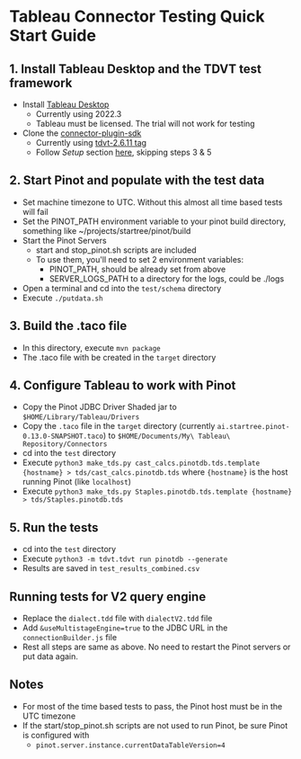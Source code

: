 # Tableau Connector Testing Quick Start Guide

## 1. Install Tableau Desktop and the TDVT test framework
- Install [Tableau Desktop](https://www.tableau.com/products/desktop)
    - Currently using 2022.3
    - Tableau must be licensed. The trial will not work for testing
- Clone the [connector-plugin-sdk](https://github.com/tableau/connector-plugin-sdk)
    - Currently using [tdvt-2.6.11 tag](https://github.com/tableau/connector-plugin-sdk/releases/tag/tdvt-2.6.11) 
    - Follow _Setup_ section [here](https://tableau.github.io/connector-plugin-sdk/docs/tdvt), skipping steps 3 & 5

## 2. Start Pinot and populate with the test data
- Set machine timezone to UTC. Without this almost all time based tests will fail
- Set the PINOT_PATH environment variable to your pinot build directory, something like ~/projects/startree/pinot/build
- Start the Pinot Servers
	- start and stop_pinot.sh scripts are included
	- To use them, you'll need to set 2 environment variables:
		- PINOT_PATH, should be already set from above
		- SERVER_LOGS_PATH to a directory for the logs, could be ./logs
- Open a terminal and cd into the `test/schema` directory
- Execute `./putdata.sh`

## 3. Build the .taco file
- In this directory, execute `mvn package`
- The .taco file with be created in the `target` directory

## 4. Configure Tableau to work with Pinot
- Copy the Pinot JDBC Driver Shaded jar to `$HOME/Library/Tableau/Drivers`
- Copy the `.taco` file in the `target` directory (currently `ai.startree.pinot-0.13.0-SNAPSHOT.taco`) to `$HOME/Documents/My\ Tableau\ Repository/Connectors`
- cd into the `test` directory
- Execute `python3 make_tds.py cast_calcs.pinotdb.tds.template {hostname} > tds/cast_calcs.pinotdb.tds` where `{hostname}` is the host running Pinot (like `localhost`)
- Execute `python3 make_tds.py Staples.pinotdb.tds.template {hostname} > tds/Staples.pinotdb.tds`

## 5. Run the tests
- cd into the `test` directory
- Execute `python3 -m tdvt.tdvt run pinotdb --generate`
- Results are saved in `test_results_combined.csv`


## Running tests for V2 query engine
- Replace the `dialect.tdd` file with `dialectV2.tdd` file
- Add `&useMultistageEngine=true` to the JDBC URL in the `connectionBuilder.js` file
- Rest all steps are same as above. No need to restart the Pinot servers or put data again.

## Notes
- For most of the time based tests to pass, the Pinot host must be in the UTC timezone
- If the start/stop_pinot.sh scripts are not used to run Pinot, be sure Pinot is configured with
    - `pinot.server.instance.currentDataTableVersion=4`